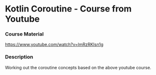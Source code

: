 # Kotlin Coroutine - Course from Youtube

### Course Material
https://www.youtube.com/watch?v=lmRzRKIsn1g

### Description
Working out the coroutine concepts based on the above youtube course.

